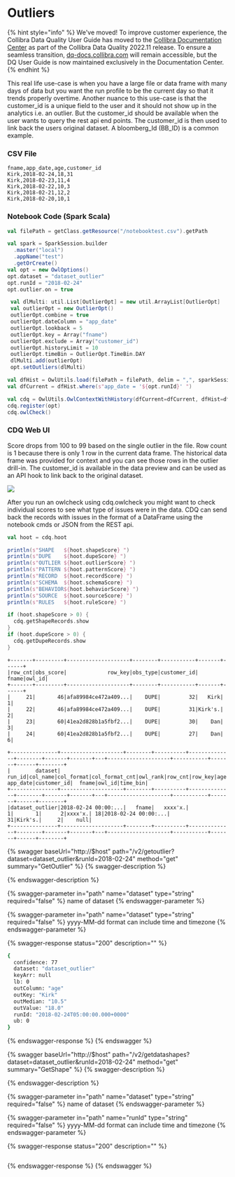 # Outliers

{% hint style="info" %}
We've moved! To improve customer experience, the Collibra Data Quality User Guide has moved to the [Collibra Documentation Center](https://productresources.collibra.com/docs/collibra/latest/Content/DataQuality/DQApis/Outliers.htm) as part of the Collibra Data Quality 2022.11 release. To ensure a seamless transition, [dq-docs.collibra.com](http://dq-docs.collibra.com/) will remain accessible, but the DQ User Guide is now maintained exclusively in the Documentation Center.
{% endhint %}

This real life use-case is when you have a large file or data frame with many days of data but you want the run profile to be the current day so that it trends properly overtime. Another nuance to this use-case is that the customer\_id is a unique field to the user and it should not show up in the analytics i.e. an outlier. But the customer\_id should be available when the user wants to query the rest api end points. The customer\_id is then used to link back the users original dataset. A bloomberg\_Id (BB\_ID) is a common example.

### CSV File

```
fname,app_date,age,customer_id
Kirk,2018-02-24,18,31
Kirk,2018-02-23,11,4
Kirk,2018-02-22,10,3
Kirk,2018-02-21,12,2
Kirk,2018-02-20,10,1
```

### Notebook Code (Spark Scala)

```scala
val filePath = getClass.getResource("/notebooktest.csv").getPath

val spark = SparkSession.builder
  .master("local")
  .appName("test")
  .getOrCreate()
val opt = new OwlOptions()
opt.dataset = "dataset_outlier"
opt.runId = "2018-02-24"
opt.outlier.on = true

 val dlMulti: util.List[OutlierOpt] = new util.ArrayList[OutlierOpt]
 val outlierOpt = new OutlierOpt()
 outlierOpt.combine = true
 outlierOpt.dateColumn = "app_date"
 outlierOpt.lookback = 5
 outlierOpt.key = Array("fname")
 outlierOpt.exclude = Array("customer_id")
 outlierOpt.historyLimit = 10
 outlierOpt.timeBin = OutlierOpt.TimeBin.DAY
 dlMulti.add(outlierOpt)
 opt.setOutliers(dlMulti)

val dfHist = OwlUtils.load(filePath = filePath, delim = ",", sparkSession = spark)
val dfCurrent = dfHist.where(s"app_date = '${opt.runId}' ")

val cdq = OwlUtils.OwlContextWithHistory(dfCurrent=dfCurrent, dfHist=dfHist, opt=opt)
cdq.register(opt)
cdq.owlCheck()
```

### CDQ Web UI

Score drops from 100 to 99 based on the single outlier in the file. Row count is 1 because there is only 1 row in the current data frame. The historical data frame was provided for context and you can see those rows in the outlier drill-in. The customer\_id is available in the data preview and can be used as an API hook to link back to the original dataset.

![](../../../.gitbook/assets/owl-df-with-hist-customer\_id.png)

After you run an owlcheck using cdq.owlcheck you might want to check individual scores to see what type of issues were in the data. CDQ can send back the records with issues in the format of a DataFrame using the notebook cmds or JSON from the REST api.

```scala
val hoot = cdq.hoot

println(s"SHAPE   ${hoot.shapeScore} ")
println(s"DUPE    ${hoot.dupeScore} ")
println(s"OUTLIER ${hoot.outlierScore} ")
println(s"PATTERN ${hoot.patternScore} ")
println(s"RECORD  ${hoot.recordScore} ")
println(s"SCHEMA  ${hoot.schemaScore} ")
println(s"BEHAVIOR${hoot.behaviorScore} ")
println(s"SOURCE  ${hoot.sourceScore} ")
println(s"RULES   ${hoot.ruleScore} ")

if (hoot.shapeScore > 0) {
  cdq.getShapeRecords.show
}
if (hoot.dupeScore > 0) {
  cdq.getDupeRecords.show
}
```

```
+-------+---------+--------------------+--------+-----------+-------+------+
|row_cnt|obs_score|             row_key|obs_type|customer_id|  fname|owl_id|
+-------+---------+--------------------+--------+-----------+-------+------+
|     21|       46|afa89984ce472a409...|    DUPE|         32|   Kirk|     1|
|     22|       46|afa89984ce472a409...|    DUPE|         31|Kirk's.|     2|
|     23|       60|41ea2d828b1a5fbf2...|    DUPE|         30|    Dan|     3|
|     24|       60|41ea2d828b1a5fbf2...|    DUPE|         27|    Dan|     6|
```

```
+---------------+--------------------+--------+----------+--------------+--------+-------+-------+---+--------------------+-----------+-------+------+--------+
|        dataset|              run_id|col_name|col_format|col_format_cnt|owl_rank|row_cnt|row_key|age|            app_date|customer_id|  fname|owl_id|time_bin|
+---------------+--------------------+--------+----------+--------------+--------+-------+-------+---+--------------------+-----------+-------+------+--------+
|dataset_outlier|2018-02-24 00:00:...|   fname|   xxxx'x.|             1|       1|      2|xxxx'x.| 18|2018-02-24 00:00:...|         31|Kirk's.|     2|    null|
+---------------+--------------------+--------+----------+--------------+--------+-------+-------+---+--------------------+-----------+-------+------+--------+
```

{% swagger baseUrl="http://$host" path="/v2/getoutlier?dataset=dataset_outlier&runId=2018-02-24" method="get" summary="GetOutlier" %}
{% swagger-description %}

{% endswagger-description %}

{% swagger-parameter in="path" name="dataset" type="string" required="false" %}
name of dataset
{% endswagger-parameter %}

{% swagger-parameter in="path" name="dataset" type="string" required="false" %}
yyyy-MM-dd format can include time and timezone
{% endswagger-parameter %}

{% swagger-response status="200" description="" %}
```bash
{
  confidence: 77
  dataset: "dataset_outlier"
  keyArr: null
  lb: 0
  outColumn: "age"
  outKey: "Kirk"
  outMedian: "10.5"
  outValue: "18.0"
  runId: "2018-02-24T05:00:00.000+0000"
  ub: 0
}
```
{% endswagger-response %}
{% endswagger %}

{% swagger baseUrl="http://$host" path="/v2/getdatashapes?dataset=dataset_outlier&runId=2018-02-24" method="get" summary="GetShape" %}
{% swagger-description %}

{% endswagger-description %}

{% swagger-parameter in="path" name="dataset" type="string" required="false" %}
name of dataset
{% endswagger-parameter %}

{% swagger-parameter in="path" name="runId" type="string" required="false" %}
yyyy-MM-dd format can include time and timezone
{% endswagger-parameter %}

{% swagger-response status="200" description="" %}
```
```
{% endswagger-response %}
{% endswagger %}
